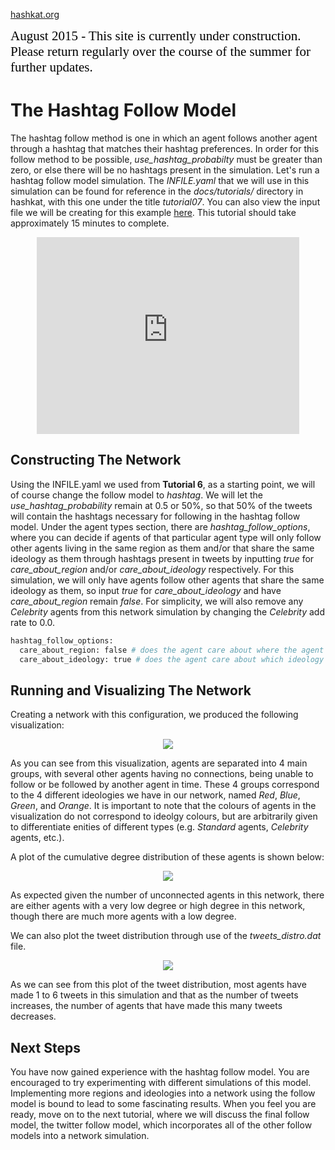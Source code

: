 [hashkat.org](http://hashkat.org)

<span style="color:black; font-family:Georgia; font-size:1.5em;">August 2015 - This site is currently under construction. Please return regularly over the course of the summer for further updates. </span>

# The Hashtag Follow Model

The hashtag follow method is one in which an agent follows another agent through a hashtag that matches their hashtag preferences. In order for this follow method to be possible, *use_hashtag_probabilty* must be greater than zero, or else there will be no hashtags present in the simulation. Let's run a hashtag follow model simulation. The *INFILE.yaml* that we will use in this simulation can be found for reference in the *docs/tutorials/* directory in hashkat, with this one under the title *tutorial07*. You can also view the input file we will be creating for this example [here](https://github.com/hashkat/hashkat/blob/master/docs/tutorials/tutorial07/INFILE.yaml). This tutorial should take approximately 15 minutes to complete.

<p align = 'center'>
<iframe width="420" height="315" src="https://www.youtube.com/embed/50nUnyawKNU" frameborder="0" allowfullscreen></iframe>
</p>

## Constructing The Network

Using the INFILE.yaml we used from **Tutorial 6**, as a starting point, we will of course change the follow model to *hashtag*. We will let the *use_hashtag_probability* remain at 0.5 or 50%, so that 50% of the tweets will contain the hashtags necessary for following in the hashtag follow model. Under the agent types section, there are *hashtag_follow_options*, where you can decide if agents of that particular agent type will only follow other agents living in the same region as them and/or that share the same ideology as them through hashtags present in tweets by inputting *true* for *care_about_region* and/or *care_about_ideology* respectively. For this simulation, we will only have agents follow other agents that share the same ideology as them, so input *true* for *care_about_ideology* and have *care_about_region* remain *false*. For simplicity, we will also remove any *Celebrity* agents from this network simulation by changing the *Celebrity* add rate to 0.0.

```python
hashtag_follow_options:
  care_about_region: false # does the agent care about where the agent they will follow is from?
  care_about_ideology: true # does the agent care about which ideology the agent has?
```

## Running and Visualizing The Network

Creating a network with this configuration, we produced the following visualization:

<p align='center'>
<img src='../img/tutorial07/visualization.png'>
</p>

As you can see from this visualization, agents are separated into 4 main groups, with several other agents having no connections, being unable to follow or be followed by another agent in time. These 4 groups correspond to the 4 different ideologies we have in our network, named *Red*, *Blue*, *Green*, and *Orange*. It is important to note that the colours of agents in the visualization do not correspond to ideolgy colours, but are arbitrarily given to differentiate enities of different types (e.g. *Standard* agents, *Celebrity* agents, etc.).

A plot of the cumulative degree distribution of these agents is shown below:

<p align='center'>
<img src='../img/tutorial07/cumulative-degree_distribution_month_000.svg'>
</p>

As expected given the number of unconnected agents in this network, there are either agents with a very low degree or high degree in this network, though there are much more agents with a low degree.

We can also plot the tweet distribution through use of the *tweets_distro.dat* file.

<p align='center'>
<img src='../img/tutorial07/tweets_distro.svg'>
</p>

As we can see from this plot of the tweet distribution, most agents have made 1 to 6 tweets in this simulation and that as the number of tweets increases, the number of agents that have made this many tweets decreases.

## Next Steps

You have now gained experience with the hashtag follow model. You are encouraged to try experimenting with different simulations of this model. Implementing more regions and ideologies into a network using the follow model is bound to lead to some fascinating results. When you feel you are ready, move on to the next tutorial, where we will discuss the final follow model, the twitter follow model, which incorporates all of the other follow models into a network simulation.
